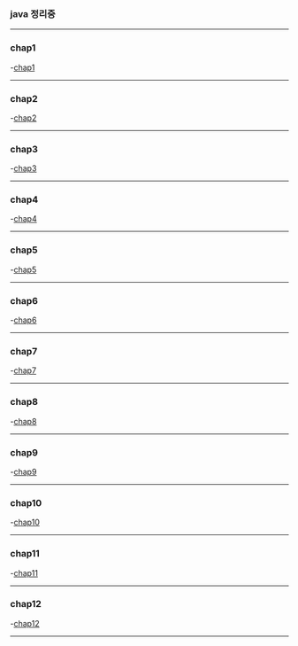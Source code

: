 ### java 정리중
***
### chap1
-[chap1](https://github.com/max0901/metajava/blob/master/src/main/java/com/todo/chap1.md)
***
### chap2
-[chap2](https://github.com/max0901/metajava/blob/master/src/main/java/com/todo/chap2.md)
***
### chap3
-[chap3](https://github.com/max0901/metajava/blob/master/src/main/java/com/todo/chap3.md)
***
### chap4
-[chap4](https://github.com/max0901/metajava/blob/master/src/main/java/com/todo/chap4.md)
***
### chap5
-[chap5]()
***
### chap6
-[chap6]()
***
### chap7
-[chap7]()
***
### chap8
-[chap8]()
***
### chap9
-[chap9]()
***
### chap10
-[chap10](https://github.com/max0901/metajava/blob/master/src/main/java/com/todo/chap10.md)
***
### chap11
-[chap11]()
***
### chap12
-[chap12](https://github.com/max0901/metajava/blob/master/src/main/java/com/todo/chap12.md)
***
